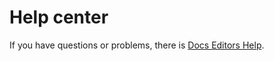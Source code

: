# Help center

If you have questions or problems, there is [Docs Editors Help](https://support.google.com/docs/?hl=en#topic=1382883).